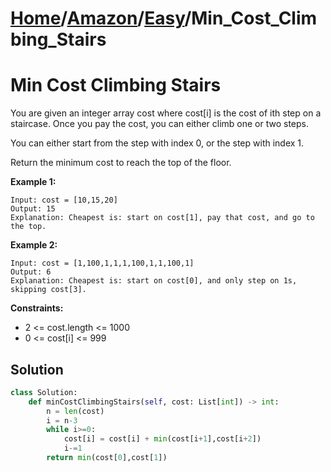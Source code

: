 # [Home](./../..)/[Amazon](./..)/[Easy](./)/Min_Cost_Climbing_Stairs
<h1>Min Cost Climbing Stairs</h1>

<p>
You are given an integer array cost where cost[i] is the cost of ith step on a staircase. Once you pay the cost, you can either climb one or two steps.
</p>
<p>
You can either start from the step with index 0, or the step with index 1.
</p>
<p>
Return the minimum cost to reach the top of the floor.
</p>

<b>Example 1:</b>

    Input: cost = [10,15,20]
    Output: 15
    Explanation: Cheapest is: start on cost[1], pay that cost, and go to the top.
    
<b>Example 2:</b>

    Input: cost = [1,100,1,1,1,100,1,1,100,1]
    Output: 6
    Explanation: Cheapest is: start on cost[0], and only step on 1s, skipping cost[3].
    
<b>Constraints:</b>

- 2 <= cost.length <= 1000
- 0 <= cost[i] <= 999

<h2>Solution</h2>

```python
class Solution:
    def minCostClimbingStairs(self, cost: List[int]) -> int:
        n = len(cost)
        i = n-3
        while i>=0:
            cost[i] = cost[i] + min(cost[i+1],cost[i+2])
            i-=1
        return min(cost[0],cost[1])
```
